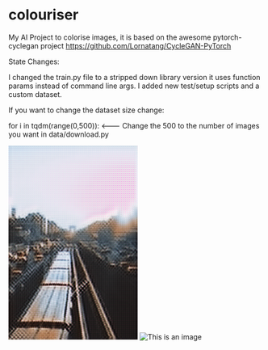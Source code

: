 # colouriser
My AI Project to colorise images, it is based on the awesome pytorch-cyclegan project https://github.com/Lornatang/CycleGAN-PyTorch


State Changes:

I changed the train.py file to a stripped down library version it uses function params instead of command line args.
I added new test/setup scripts and a custom dataset.


If you want to change the dataset size change:

for i in tqdm(range(0,500)): <--- Change the 500 to the number of images you want in data/download.py

![This is an image](result.png)
![This is an image](38.png)
